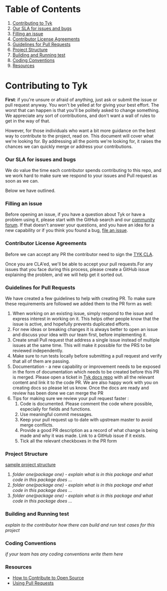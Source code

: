 # Table of Contents
1. [Contributing to Tyk](#contributing-to-tyk)
2. [Our SLA for issues and bugs](#our-sla-for-issues-and-bugs)
3. [Filling an issue](#filling-an-issue)
4. [Contributor License Agreements](#contributor-license-agreements)
5. [Guidelines for Pull Requests](#guidelines-for-pull-requests)
6. [Project Structure](#project-structure)
7. [Building and Running test](#building-and-running-test)
8. [Coding Conventions](#coding-conventions)
9. [Resources](#resources)

# Contributing to Tyk

**First**: if you're unsure or afraid of anything, just ask or submit the issue or pull request anyway. You won't be yelled at for giving your best effort. The worst that can happen is that you'll be politely asked to change something. We appreciate any sort of contributions, and don't want a wall of rules to get in the way of that.

However, for those individuals who want a bit more guidance on the best way to contribute to the project, read on. This document will cover what we're looking for. By addressing all the points we're looking for, it raises the chances we can quickly merge or address your contributions.

### Our SLA for issues and bugs
We do value the time each contributor spends contributing to this repo, and we work hard to make sure we respond to your issues and Pull request as soon as we can.

Below we have outlined. 

### Filling an issue 
Before opening an issue, if you have a question about Tyk or have a problem using it, please
start with the GitHub search and our [community forum](https://community.tyk.io). 
If that doesn't answer your questions, and you have an idea for a new capability  or if you think you found a bug, [file an
issue](/issues/new).

### Contributor License Agreements

Before we can accept any PR the contributor need to sign the [TYK CLA](./CLA.md).

Once you are CLA'ed, we'll be able to accept your pull requests.For any issues that you face during this process, please create a GitHub issue explaining the problem, and we will help get it sorted out.

### Guidelines for Pull Requests
We have created a few guidelines to help with creating PR. To make sure these requirements are followed we added them to the PR form as well:

1. When working on an existing issue, simply respond to the issue and express interest in working on it.  This helps other people know that the issue is active, and hopefully prevents duplicated efforts.
2. For new ideas or breaking changes it is always better to open an issue and discuss your idea with our team first, before implementing it.
3. Create small Pull request that address a single issue instead of multiple issues at the same time. This will make it possible for the PRS to be reviewed independently.
5. Make sure to run tests locally before submitting a pull request and verify that all of them are passing.
6. Documentation - a new capability or improvement needs to be exposed in the form of documentation which needs to be created before this PR is merged. Please open a ticket in [Tyk docs repo](https://github.com/TykTechnologies/tyk-docs/issues/new?assignees=&labels=enhancement&template=feature_request.md&title=) with all the relevant content and link it to the code PR. We are also happy work with you on creating docs so please let us know. Once the docs are ready and review has been done we can merge the PR
7. Tips for making sure we review your pull request faster :
    1. Code is documented. Please comment the code where possible, especially for fields and functions.
    2. Use meaningful commit messages.
    3. Keep your pull request up to date with upstream master to avoid merge conflicts.
    4. Provide a good PR description as a record of what change is being made and why it was made. Link to a GitHub issue if it exists.
    5. Tick all the relevant checkboxes in the PR form
    
### Project Structure
  [sample project structure](https://github.com/getkin/kin-openapi/tree/0846d700650012c02a16668ebd2bf1e77e9a1669#structure)
  1. *folder one(package one) - explain what is in this package and what code in this package does ...*
  2. *folder one(package one) - explain what is in this package and what code in this package does ...*
  3. *folder one(package one) - explain what is in this package and what code in this package does ...*

### Building and Running test
 *explain to the contributor how there can build and run test cases for this project*

### Coding Conventions
*if your team has any coding conventions write them here*

### Resources
- [How to Contribute to Open Source](https://opensource.guide/how-to-contribute/)
- [Using Pull Requests](https://help.github.com/articles/about-pull-requests/)


    
